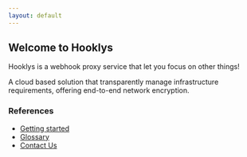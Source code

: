 ```yaml
---
layout: default
---
```


## Welcome to Hooklys

Hooklys is a webhook proxy service that let you focus on other things!

A cloud based solution that transparently manage infrastructure requirements, offering end-to-end network encryption.

### References

- [Getting started](/getting-started)
- [Glossary](/glossary)
- [Contact Us](/contact-us)

